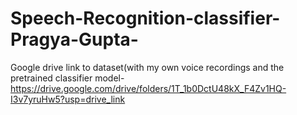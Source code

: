 # Speech-Recognition-classifier-Pragya-Gupta-

Google drive link to dataset(with my own voice recordings and the pretrained classifier model-
https://drive.google.com/drive/folders/1T_1b0DctU48kX_F4Zv1HQ-I3v7yruHw5?usp=drive_link

